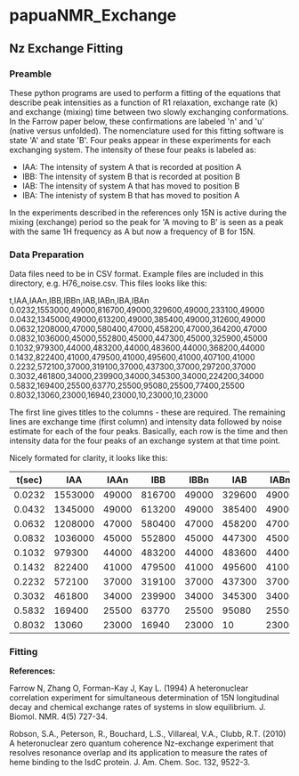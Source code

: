 # papuaNMR_Exchange

## Nz Exchange Fitting

### Preamble

These python programs are used to perform a fitting of the equations that describe peak intensities as a function of R1 relaxation,  exchange rate (k) and exchange (mixing) time between two slowly exchanging conformations. In the Farrow paper below, these confirmations are labeled 'n' and 'u' (native versus unfolded). The nomenclature used for this fitting software is state 'A' and state 'B'. Four peaks appear in these experiments for each exchanging system. The intensity of these four peaks is labeled as:

* IAA: The intensity of system A that is recorded at position A
* IBB: The intensity of system B that is recorded at position B
* IAB: The intensity of system A that has moved to position B
* IBA: The intenisty of system B that has moved to position A

In the experiments described in the references only 15N is active during the mixing (exchange) period so the peak for 'A moving to B' is seen as a peak with the same 1H frequency as A but now a frequency of B for 15N. 

### Data Preparation

Data files need to be in CSV format. Example files are included in this directory, e.g. H76_noise.csv. This files looks like this:

t,IAA,IAAn,IBB,IBBn,IAB,IABn,IBA,IBAn
0.0232,1553000,49000,816700,49000,329600,49000,233100,49000
0.0432,1345000,49000,613200,49000,385400,49000,312600,49000
0.0632,1208000,47000,580400,47000,458200,47000,364200,47000
0.0832,1036000,45000,552800,45000,447300,45000,325900,45000
0.1032,979300,44000,483200,44000,483600,44000,368200,44000
0.1432,822400,41000,479500,41000,495600,41000,407100,41000
0.2232,572100,37000,319100,37000,437300,37000,297200,37000
0.3032,461800,34000,239900,34000,345300,34000,224200,34000
0.5832,169400,25500,63770,25500,95080,25500,77400,25500
0.8032,13060,23000,16940,23000,10,23000,10,23000

The first line gives titles to the columns - these are required. The remaining lines are exchange time (first column) and intensity data followed by noise estimate for each of the four peaks. Basically, each row is the time and then intensity data for the four peaks of an exchange system at that time point.  

Nicely formated for clarity, it looks like this:

|     t(sec)    |      IAA      |       IAAn    |      IBB      |      IBBn     |      IAB      |       IABn    |      IBA      |      IBAn     |
| --------- | --------- | --------- | --------- | --------- | --------- | --------- | --------- | ---------    |
|0.0232|1553000|49000|816700|49000|329600|49000|233100|49000|
|0.0432|1345000|49000|613200|49000|385400|49000|312600|49000|
|0.0632|1208000|47000|580400|47000|458200|47000|364200|47000|
|0.0832|1036000|45000|552800|45000|447300|45000|325900|45000|
|0.1032|979300|44000|483200|44000|483600|44000|368200|44000|
|0.1432|822400|41000|479500|41000|495600|41000|407100|41000|
|0.2232|572100|37000|319100|37000|437300|37000|297200|37000|
|0.3032|461800|34000|239900|34000|345300|34000|224200|34000|
|0.5832|169400|25500|63770|25500|95080|25500|77400|25500|
|0.8032|13060|23000|16940|23000|10|23000|10|23000|

### Fitting







**References:**

Farrow N, Zhang O, Forman-Kay J, Kay L. (1994) A heteronuclear correlation experiment for simultaneous determination of 15N longitudinal decay and chemical exchange rates of systems in slow equilibrium. J. Biomol. NMR. 4(5) 727-34.

Robson, S.A., Peterson, R., Bouchard, L.S., Villareal, V.A., Clubb, R.T. (2010) A heteronuclear zero quantum coherence Nz-exchange experiment that resolves resonance overlap and its application to measure the rates of heme binding to the IsdC protein. J. Am. Chem. Soc. 132, 9522-3.
